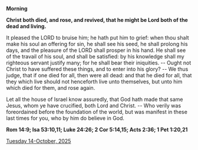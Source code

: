 **Morning**

**Christ both died, and rose, and revived, that he might be Lord both of the dead and living.**
 
It pleased the LORD to bruise him; he hath put him to grief: when thou shalt make his soul an offering for sin, he shall see his seed, he shall prolong his days, and the pleasure of the LORD shall prosper in his hand. He shall see of the travail of his soul, and shall be satisfied: by his knowledge shall my righteous servant justify many; for he shall bear their iniquities. -- Ought not Christ to have suffered these things, and to enter into his glory? -- We thus judge, that if one died for all, then were all dead: and that he died for all, that they which live should not henceforth live unto themselves, but unto him which died for them, and rose again.
 
Let all the house of Israel know assuredly, that God hath made that same Jesus, whom ye have crucified, both Lord and Christ. -- Who verily was foreordained before the foundation of the world, but was manifest in these last times for you, who by him do believe in God.  

**Rom 14:9; Isa 53:10,11; Luke 24:26; 2 Cor 5:14,15; Acts 2:36; 1 Pet 1:20,21**

[Tuesday 14-October, 2025](https://t.me/daily_light)
